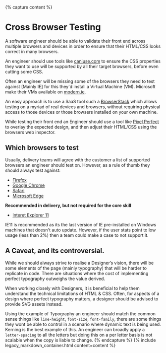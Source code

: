 {% capture content %}
# Cross Browser Testing

A software engineer should be able to validate their front end across multiple browsers and devices in order to ensure that their HTML/CSS looks correct in many browsers.

An engineer should use tools like [caniuse.com](https://caniuse.com/) to ensure the CSS properties they want to use will be supported by all their target browsers, before even cutting some CSS.

Often an engineer will be missing some of the browsers they need to test against [Mainly IE] for this they'd install a Virtual Machine (VM). Microsoft make their VMs available on [modern.ie](https://developer.microsoft.com/en-us/microsoft-edge/tools/vms/).

An easy approach is to use a SaaS tool such a [BrowserStack](https://www.browserstack.com) which allows testing on a myriad of real devices and browsers, without requiring physical access to those devices or those browsers installed on your own machine.

While testing their front end an Engineer should use a tool like [Pixel Perfect](http://www.welldonecode.com/perfectpixel/) to overlay the expected design, and then adjust their HTML/CSS using the browsers web inspector.

## Which browsers to test

Usually, delivery teams will agree with the customer a list of supported browsers an engineer should test on. However, as a rule of thumb they should always test against:

- [Firefox](https://www.mozilla.org/en-GB/firefox/new/)
- [Google Chrome](https://www.google.co.uk/chrome/)
- [Safari](https://support.apple.com/en-us/HT204416)
- [Microsoft Edge](https://www.microsoft.com/en-gb/windows/microsoft-edge)

**Recommended in delivery, but not required for the core skill**

- [Interet Explorer 11](https://www.microsoft.com/en-gb/download/internet-explorer-11-for-windows-7-details.aspx)

IE11 is recommended as its the last version of IE pre-installed on Windows machines that doesn't auto update. However, if the user stats point to low usage (less than 2%) then a team could make a case to not support it.

## A Caveat, and its controversial.

While we should always strive to realise a Designer’s vision, there will be some elements of the page (mainly typography) that will be harder to replicate in code. There are situations where the cost of implementing perfect typography outweighs the value derived.

When working closely with Designers, it is beneficial to help them understand the technical limitations of HTML & CSS. Often, for aspects of a design where perfect typography matters, a designer should be advised to provide SVG assets instead.

Using the example of Typography an engineer should match the common sense things like `line-height`, `font-size`, `font-family`, there are some things they wont be able to control in a scenario where dynamic text is being used. Kerning is the best example of this. An engineer can broadly apply a `letter-spacing` to all the letters but doing this on a per letter basis is not scalable when the copy is liable to change.
{% endcapture %}
{% include legacy_markdown_container.html content=content %}
